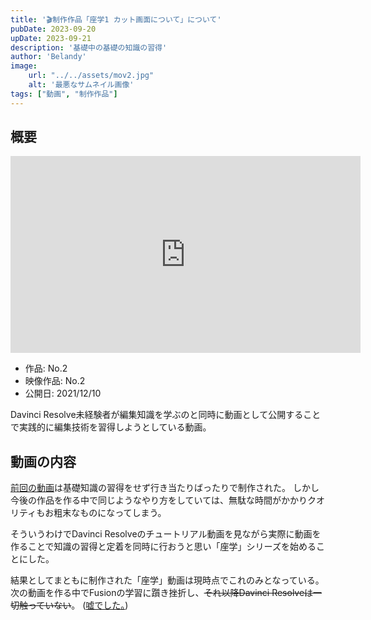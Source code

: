 ```yaml
---
title: '🎬制作作品「座学1 カット画面について」について'
pubDate: 2023-09-20
upDate: 2023-09-21
description: '基礎中の基礎の知識の習得'
author: 'Belandy'
image:
    url: "../../assets/mov2.jpg"
    alt: '最悪なサムネイル画像'
tags: ["動画", "制作作品"]
---
```


## 概要
<div class="youtube">
  <iframe width="560" height="315" src="https://www.youtube.com/embed/9DYk8WPkopI?si=sdBnNBZ9OoTFh7JI" title="YouTube video player" frameborder="0" allow="accelerometer; autoplay; clipboard-write; encrypted-media; gyroscope; picture-in-picture; web-share" allowfullscreen>
  </iframe>
</div>


- 作品: No.2
- 映像作品: No.2
- 公開日: 2021/12/10

Davinci Resolve未経験者が編集知識を学ぶのと同時に動画として公開することで実践的に編集技術を習得しようとしている動画。

## 動画の内容
[前回の動画](/posts/mov1/)は基礎知識の習得をせず行き当たりばったりで制作された。
しかし今後の作品を作る中で同じようなやり方をしていては、無駄な時間がかかりクオリティもお粗末なものになってしまう。

そういうわけでDavinci Resolveのチュートリアル動画を見ながら実際に動画を作ることで知識の習得と定着を同時に行おうと思い「座学」シリーズを始めることにした。

結果としてまともに制作された「座学」動画は現時点でこれのみとなっている。
次の動画を作る中でFusionの学習に躓き挫折し、~~それ以降Davinci Resolveは一切触っていない~~。
([嘘でした。](/posts/botumov1))
